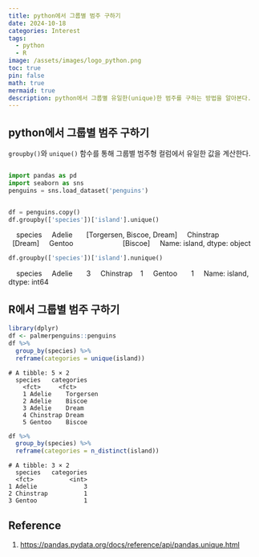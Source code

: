 ```yaml
---
title: python에서 그룹별 범주 구하기
date: 2024-10-18
categories: Interest
tags:
  - python
  - R
image: /assets/images/logo_python.png
toc: true
pin: false
math: true
mermaid: true
description: python에서 그룹별 유일한(unique)한 범주를 구하는 방법을 알아본다.
---
```

## python에서 그룹별 범주 구하기

`groupby()`와 `unique()` 함수를 통해 그룹별 범주형 컬럼에서 유일한 값을 계산한다.

```python

import pandas as pd
import seaborn as sns
penguins = sns.load_dataset('penguins')

```

```python

df = penguins.copy()
df.groupby(['species'])['island'].unique()

```

    species
    Adelie       [Torgersen, Biscoe, Dream]
    Chinstrap                       [Dream]
    Gentoo                         [Biscoe]
    Name: island, dtype: object

```python
df.groupby(['species'])['island'].nunique()
```

    species
    Adelie       3
    Chinstrap    1
    Gentoo       1
    Name: island, dtype: int64

## R에서 그룹별 범주 구하기

```r
library(dplyr)
df <- palmerpenguins::penguins
df %>% 
  group_by(species) %>% 
  reframe(categories = unique(island))
```

	# A tibble: 5 × 2
	  species   categories
	    <fct>     <fct>     
	    1 Adelie    Torgersen 
	    2 Adelie    Biscoe    
	    3 Adelie    Dream     
	    4 Chinstrap Dream     
	    5 Gentoo    Biscoe 

```r
df %>% 
  group_by(species) %>% 
  reframe(categories = n_distinct(island))
```

	# A tibble: 3 × 2
	  species   categories
	  <fct>          <int>
	1 Adelie             3
	2 Chinstrap          1
	3 Gentoo             1


## Reference
1. https://pandas.pydata.org/docs/reference/api/pandas.unique.html
